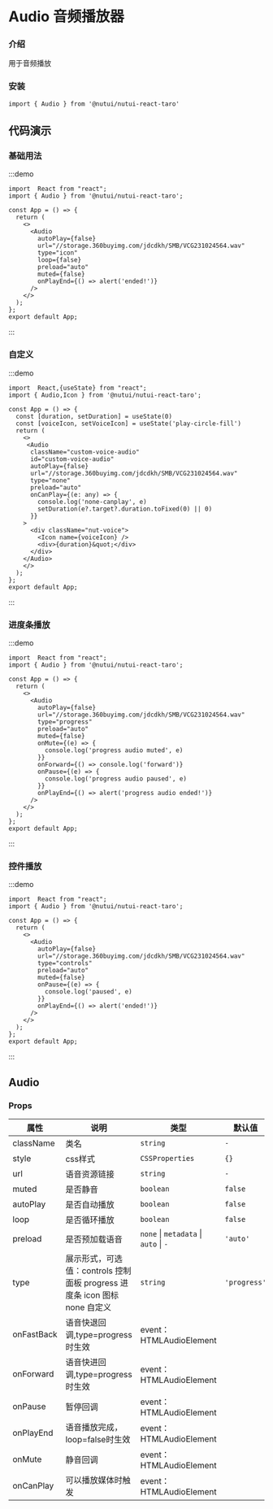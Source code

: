 # Audio 音频播放器

### 介绍

用于音频播放

### 安装

```tsx
import { Audio } from '@nutui/nutui-react-taro'
```

## 代码演示

### 基础用法

:::demo

```tsx
import  React from "react";
import { Audio } from '@nutui/nutui-react-taro';

const App = () => {
  return (
    <>
      <Audio
        autoPlay={false}
        url="//storage.360buyimg.com/jdcdkh/SMB/VCG231024564.wav"
        type="icon"
        loop={false}
        preload="auto"
        muted={false}
        onPlayEnd={() => alert('ended!')}
      />
    </>
  );
};
export default App;
```

:::

### 自定义

:::demo

```tsx
import  React,{useState} from "react";
import { Audio,Icon } from '@nutui/nutui-react-taro';

const App = () => {
  const [duration, setDuration] = useState(0)
  const [voiceIcon, setVoiceIcon] = useState('play-circle-fill')
  return (
    <>
     <Audio
      className="custom-voice-audio"
      id="custom-voice-audio"
      autoPlay={false}
      url="//storage.360buyimg.com/jdcdkh/SMB/VCG231024564.wav"
      type="none"
      preload="auto"
      onCanPlay={(e: any) => {
        console.log('none-canplay', e)
        setDuration(e?.target?.duration.toFixed(0) || 0)
      }}
    >
      <div className="nut-voice">
        <Icon name={voiceIcon} />
        <div>{duration}&quot;</div>
      </div>
    </Audio>
    </>
  );
};
export default App;
```

:::

### 进度条播放

:::demo

```tsx
import  React from "react";
import { Audio } from '@nutui/nutui-react-taro';

const App = () => {
  return (
    <>
      <Audio
        autoPlay={false}
        url="//storage.360buyimg.com/jdcdkh/SMB/VCG231024564.wav"
        type="progress"
        preload="auto"
        muted={false}
        onMute={(e) => {
          console.log('progress audio muted', e)
        }}
        onForward={() => console.log('forward')}
        onPause={(e) => {
          console.log('progress audio paused', e)
        }}
        onPlayEnd={() => alert('progress audio ended!')}
      />
    </>
  );
};
export default App;
```

:::

### 控件播放

:::demo

```tsx
import  React from "react";
import { Audio } from '@nutui/nutui-react-taro';

const App = () => {
  return (
    <>
      <Audio
        autoPlay={false}
        url="//storage.360buyimg.com/jdcdkh/SMB/VCG231024564.wav"
        type="controls"
        preload="auto"
        muted={false}
        onPause={(e) => {
          console.log('paused', e)
        }}
        onPlayEnd={() => alert('ended!')}
      />
    </>
  );
};
export default App;
```

:::

## Audio

### Props

| 属性 | 说明 | 类型 | 默认值 |
| --- | --- | --- | --- |
| className | 类名 | `string` | `-` |
| style | css样式 | `CSSProperties` | `{}` |
| url | 语音资源链接 | `string` | `-` |
| muted | 是否静音 | `boolean` | `false` |
| autoPlay | 是否自动播放 | `boolean` | `false` |
| loop | 是否循环播放 | `boolean` | `false` |
| preload | 是否预加载语音 | `none` \| `metadata` \| `auto` \| `-`  | `'auto'` |
| type | 展示形式，可选值：controls 控制面板 progress 进度条 icon 图标 none 自定义 | `string` | `'progress'` |
| onFastBack | 语音快退回调,type=progress时生效 | event：HTMLAudioElement |
| onForward | 语音快进回调,type=progress时生效 | event：HTMLAudioElement |
| onPause | 暂停回调 | event：HTMLAudioElement |
| onPlayEnd | 语音播放完成，loop=false时生效 | event：HTMLAudioElement |
| onMute | 静音回调 | event：HTMLAudioElement |
| onCanPlay | 可以播放媒体时触发 | event：HTMLAudioElement |